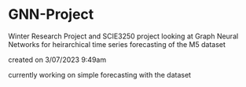 # GNN-Project

Winter Research Project and SCIE3250 project looking at Graph Neural Networks for heirarchical time series forecasting of the M5 dataset

created on 3/07/2023 9:49am

currently working on simple forecasting with the dataset
